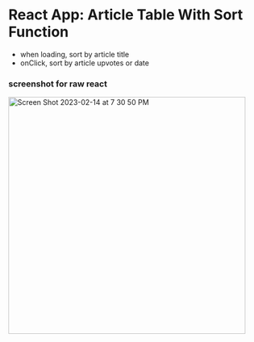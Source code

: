 # React App: Article Table With Sort Function
- when loading, sort by article title
- onClick, sort by article upvotes or date

### screenshot for raw react

<img width="470" alt="Screen Shot 2023-02-14 at 7 30 50 PM" src="https://user-images.githubusercontent.com/92821560/218920441-9e522dfb-abcb-4bef-8fe0-883f5deb7cb8.png">
